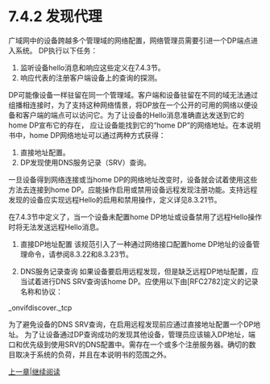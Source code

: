 # 7.4.2 发现代理

广域网中的设备跨越多个管理域的网络配置，网络管理员需要引进一个DP端点进入系统。 DP执行以下任务：
1. 监听设备hello消息和响应这些定义在7.4.3节。
2. 响应代表的注册客户端设备上的查询的探测。

DP可能像设备一样驻留在同一个管理域。客户端和设备驻留在不同的域无法通过组播相连接时，为了支持这种网络情景，将DP放在一个公开的可用的网络以便设备和客户端的端点可以访问它。为了让设备的Hello消息准确直达发送到它的home DP宣布它的存在， 应让设备能找到它的“home DP”的网络地址。在本说明书中，home DP网络地址可以通过两种方式获得：
1. 直接地址配置。
2. DP发现使用DNS服务记录（SRV）查询。

一旦设备得到网络连接或当home DP的网络地址改变时，设备就会试着使用这些方法去连接到home DP。应能操作启用或禁用设备远程发现注册功能。支持远程发现的设备应实现远程Hello的启用和禁用操作，定义详见8.3.21节。

在7.4.3节中定义了，当一个设备未配置home DP地址或设备禁用了远程Hello操作时将无法发送远程Hello消息。

1. 直接DP地址配置 
该规范引入了一种通过网络接口配置home DP地址的设备管理命令，请参阅8.3.22和8.3.23节。

2. DNS服务记录查询
如果设备要启用远程发现，但是缺乏远程DP地址配置，应当试着进行DNS SRV查询该home DP。应使用以下由[RFC2782]定义的记录名称和协议：

_onvifdiscover._tcp

为了避免设备的DNS SRV查询，在启用远程发现前应通过直接地址配置一个DP地址。
为了让设备通过DP查询成功的发现其他设备，管理员应该输入DP地址，端口和优先级到使用SRV的DNS配置中。需存在一个或多个注册服务器。确切的数目取决于系统的负荷，并且在本说明书的范围之外。

[上一章](07.04.01.md)|[继续阅读](07.04.03.md)
